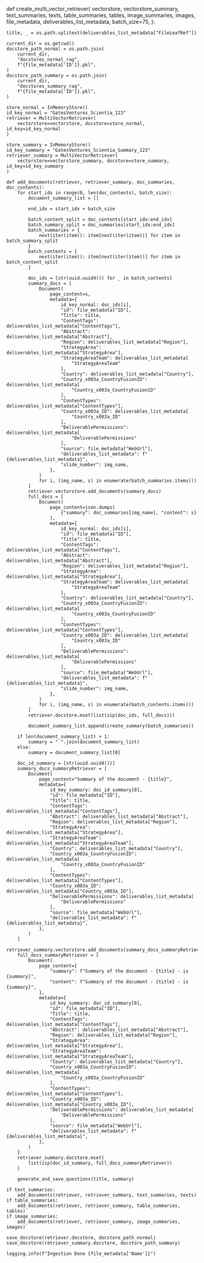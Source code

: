 def create_multi_vector_retriever(
    vectorstore,
    vectorstore_summary,
    text_summaries,
    texts,
    table_summaries,
    tables,
    image_summaries,
    images,
    file_metadata,
    deliverables_list_metadata,
    batch_size=75,
):

    title, _ = os.path.splitext(deliverables_list_metadata["FileLeafRef"])

    current_dir = os.getcwd()
    docstore_path_normal = os.path.join(
        current_dir,
        "docstores_normal_rag",
        f"{file_metadata['ID']}.pkl",
    )
    docstore_path_summary = os.path.join(
        current_dir,
        "docstores_summary_rag",
        f"{file_metadata['ID']}.pkl",
    )

    store_normal = InMemoryStore()
    id_key_normal = "GatesVentures_Scientia_123"
    retriever = MultiVectorRetriever(
        vectorstore=vectorstore, docstore=store_normal, id_key=id_key_normal
    )

    store_summary = InMemoryStore()
    id_key_summary = "GatesVentures_Scientia_Summary_123"
    retriever_summary = MultiVectorRetriever(
        vectorstore=vectorstore_summary, docstore=store_summary, id_key=id_key_summary
    )

    def add_documents(retriever, retriever_summary, doc_summaries, doc_contents):
        for start_idx in range(0, len(doc_contents), batch_size):
            document_summary_list = []

            end_idx = start_idx + batch_size

            batch_content_split = doc_contents[start_idx:end_idx]
            batch_summary_split = doc_summaries[start_idx:end_idx]
            batch_summaries = {
                next(iter(item)): item[next(iter(item))] for item in batch_summary_split
            }
            batch_contents = {
                next(iter(item)): item[next(iter(item))] for item in batch_content_split
            }

            doc_ids = [str(uuid.uuid4()) for _ in batch_contents]
            summary_docs = [
                Document(
                    page_content=s,
                    metadata={
                        id_key_normal: doc_ids[i],
                        "id": file_metadata["ID"],
                        "Title": title,
                        "ContentTags": deliverables_list_metadata["ContentTags"],
                        "Abstract": deliverables_list_metadata["Abstract"],
                        "Region": deliverables_list_metadata["Region"],
                        "StrategyArea": deliverables_list_metadata["StrategyArea"],
                        "StrategyAreaTeam": deliverables_list_metadata[
                            "StrategyAreaTeam"
                        ],
                        "Country": deliverables_list_metadata["Country"],
                        "Country_x003a_CountryFusionID": deliverables_list_metadata[
                            "Country_x003a_CountryFusionID"
                        ],
                        "ContentTypes": deliverables_list_metadata["ContentTypes"],
                        "Country_x003a_ID": deliverables_list_metadata[
                            "Country_x003a_ID"
                        ],
                        "DeliverablePermissions": deliverables_list_metadata[
                            "DeliverablePermissions"
                        ],
                        "source": file_metadata["WebUrl"],
                        "deliverables_list_metadata": f"{deliverables_list_metadata}",
                        "slide_number": img_name,
                    },
                )
                for i, (img_name, s) in enumerate(batch_summaries.items())
            ]
            retriever.vectorstore.add_documents(summary_docs)
            full_docs = [
                Document(
                    page_content=json.dumps(
                        {"summary": doc_summaries[img_name], "content": s}
                    ),
                    metadata={
                        id_key_normal: doc_ids[i],
                        "id": file_metadata["ID"],
                        "Title": title,
                        "ContentTags": deliverables_list_metadata["ContentTags"],
                        "Abstract": deliverables_list_metadata["Abstract"],
                        "Region": deliverables_list_metadata["Region"],
                        "StrategyArea": deliverables_list_metadata["StrategyArea"],
                        "StrategyAreaTeam": deliverables_list_metadata[
                            "StrategyAreaTeam"
                        ],
                        "Country": deliverables_list_metadata["Country"],
                        "Country_x003a_CountryFusionID": deliverables_list_metadata[
                            "Country_x003a_CountryFusionID"
                        ],
                        "ContentTypes": deliverables_list_metadata["ContentTypes"],
                        "Country_x003a_ID": deliverables_list_metadata[
                            "Country_x003a_ID"
                        ],
                        "DeliverablePermissions": deliverables_list_metadata[
                            "DeliverablePermissions"
                        ],
                        "source": file_metadata["WebUrl"],
                        "deliverables_list_metadata": f"{deliverables_list_metadata}",
                        "slide_number": img_name,
                    },
                )
                for i, (img_name, s) in enumerate(batch_contents.items())
            ]
            retriever.docstore.mset(list(zip(doc_ids, full_docs)))

            document_summary_list.append(create_summary(batch_summaries))

        if len(document_summary_list) > 1:
            summary = " ".join(document_summary_list)
        else:
            summary = document_summary_list[0]

        doc_id_summary = [str(uuid.uuid4())]
        summary_docs_summaryRetriever = [
            Document(
                page_content="Summary of the document - {title}",
                metadata={
                    id_key_summary: doc_id_summary[0],
                    "id": file_metadata["ID"],
                    "Title": title,
                    "ContentTags": deliverables_list_metadata["ContentTags"],
                    "Abstract": deliverables_list_metadata["Abstract"],
                    "Region": deliverables_list_metadata["Region"],
                    "StrategyArea": deliverables_list_metadata["StrategyArea"],
                    "StrategyAreaTeam": deliverables_list_metadata["StrategyAreaTeam"],
                    "Country": deliverables_list_metadata["Country"],
                    "Country_x003a_CountryFusionID": deliverables_list_metadata[
                        "Country_x003a_CountryFusionID"
                    ],
                    "ContentTypes": deliverables_list_metadata["ContentTypes"],
                    "Country_x003a_ID": deliverables_list_metadata["Country_x003a_ID"],
                    "DeliverablePermissions": deliverables_list_metadata[
                        "DeliverablePermissions"
                    ],
                    "source": file_metadata["WebUrl"],
                    "deliverables_list_metadata": f"{deliverables_list_metadata}",
                },
            )
        ]
        retriever_summary.vectorstore.add_documents(summary_docs_summaryRetriever)
        full_docs_summaryRetriever = [
            Document(
                page_content={
                    "summary": f"Summary of the document - {title} - is {summary}",
                    "content": f"Summary of the document - {title} - is {summary}",
                },
                metadata={
                    id_key_summary: doc_id_summary[0],
                    "id": file_metadata["ID"],
                    "Title": title,
                    "ContentTags": deliverables_list_metadata["ContentTags"],
                    "Abstract": deliverables_list_metadata["Abstract"],
                    "Region": deliverables_list_metadata["Region"],
                    "StrategyArea": deliverables_list_metadata["StrategyArea"],
                    "StrategyAreaTeam": deliverables_list_metadata["StrategyAreaTeam"],
                    "Country": deliverables_list_metadata["Country"],
                    "Country_x003a_CountryFusionID": deliverables_list_metadata[
                        "Country_x003a_CountryFusionID"
                    ],
                    "ContentTypes": deliverables_list_metadata["ContentTypes"],
                    "Country_x003a_ID": deliverables_list_metadata["Country_x003a_ID"],
                    "DeliverablePermissions": deliverables_list_metadata[
                        "DeliverablePermissions"
                    ],
                    "source": file_metadata["WebUrl"],
                    "deliverables_list_metadata": f"{deliverables_list_metadata}",
                },
            )
        ]
        retriever_summary.docstore.mset(
            list(zip(doc_id_summary, full_docs_summaryRetriever))
        )

        generate_and_save_questions(title, summary)

    if text_summaries:
        add_documents(retriever, retriever_summary, text_summaries, texts)
    if table_summaries:
        add_documents(retriever, retriever_summary, table_summaries, tables)
    if image_summaries:
        add_documents(retriever, retriever_summary, image_summaries, images)

    save_docstore(retriever.docstore, docstore_path_normal)
    save_docstore(retriever_summary.docstore, docstore_path_summary)

    logging.info(f"Ingestion Done {file_metadata['Name']}")
